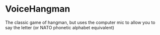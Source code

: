 # VoiceHangman
The classic game of hangman, but uses the computer mic to allow you to say the letter (or NATO phonetic alphabet equivalent)
